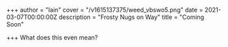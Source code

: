 +++
author = "Iain"
cover = "/v1615137375/weed_vbswo5.png"
date = 2021-03-07T00:00:00Z
description = "Frosty Nugs on Way"
title = "Coming Soon"

+++
What does this even mean?